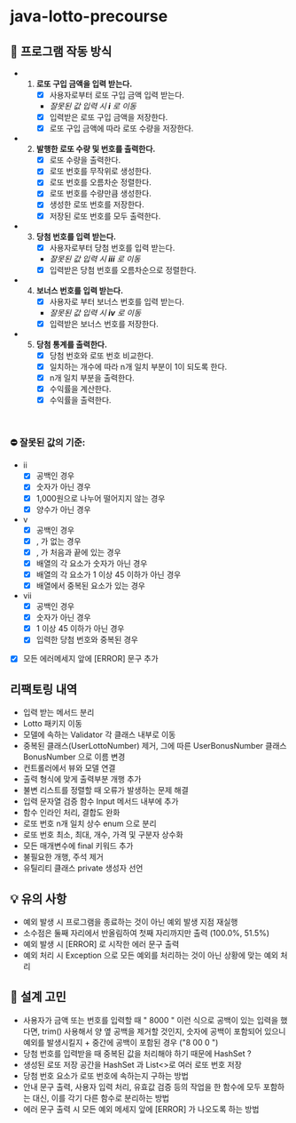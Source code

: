 # java-lotto-precourse
## 📜 프로그램 작동 방식
* 1. **로또 구입 금액을 입력 받는다.**
     - [x] 사용자로부터 로또 구입 금액 입력 받는다.
     -  _잘못된 값 입력 시 **i** 로 이동_
     - [x] 입력받은 로또 구입 금액을 저장한다.
     - [x] 로또 구입 금액에 따라 로또 수량을 저장한다.

* 2. **발행한 로또 수량 및 번호를 출력한다.**
     - [x] 로또 수량을 출력한다.
     - [x] 로또 번호를 무작위로 생성한다.
     - [x] 로또 번호를 오름차순 정렬한다.
     - [x] 로또 번호를 수량만큼 생성한다.
     - [x] 생성한 로또 번호를 저장한다.
     - [x] 저장된 로또 번호를 모두 출력한다.

* 3. **당첨 번호를 입력 받는다.**
     - [x] 사용자로부터 당첨 번호를 입력 받는다.
     -  _잘못된 값 입력 시 **iii** 로 이동_
     - [x] 입력받은 당첨 번호를 오름차순으로 정렬한다.

* 4. **보너스 번호를 입력 받는다.**
     - [x] 사용자로 부터 보너스 번호를 입력 받는다.
     - _잘못된 값 입력 시 **iv** 로 이동_
     - [x] 입력받은 보너스 번호를 저장한다.

* 5. **당첨 통계를 출력한다.**
     - [x] 당첨 번호와 로또 번호 비교한다.
     - [x] 일치하는 개수에 따라 n개 일치 부분이 1이 되도록 한다.
     - [x] n개 일치 부분을 출력한다.
     - [x] 수익률을 계산한다.
     - [x] 수익률을 출력한다.

<br>

### ⛔ 잘못된 값의 기준:
- ii
  - [x] 공백인 경우
  - [x] 숫자가 아닌 경우
  - [x] 1,000원으로 나누어 떨어지지 않는 경우
  - [x] 양수가 아닌 경우
- v
  - [x] 공백인 경우
  - [x] , 가 없는 경우
  - [x] , 가 처음과 끝에 있는 경우
  - [x] 배열의 각 요소가 숫자가 아닌 경우
  - [x] 배열의 각 요소가 1 이상 45 이하가 아닌 경우
  - [x] 배열에서 중복된 요소가 있는 경우
- vii
  - [x] 공백인 경우
  - [x] 숫자가 아닌 경우
  - [x] 1 이상 45 이하가 아닌 경우
  - [x] 입력한 당첨 번호와 중복된 경우
- [x] 모든 에러메세지 앞에 [ERROR] 문구 추가

## 리팩토링 내역
- 입력 받는 메서드 분리
- Lotto 패키지 이동
- 모델에 속하는 Validator 각 클래스 내부로 이동
- 중복된 클래스(UserLottoNumber) 제거, 그에 따른 UserBonusNumber 클래스 BonusNumber 으로 이름 변경
- 컨트롤러에서 뷰와 모델 연결
- 출력 형식에 맞게 출력부분 개행 추가
- 불변 리스트를 정렬할 때 오류가 발생하는 문제 해결
- 입력 문자열 검증 함수 Input 메서드 내부에 추가
- 함수 인라인 처리, 결합도 완화
- 로또 번호 n개 일치 상수 enum 으로 분리
- 로또 번호 최소, 최대, 개수, 가격 및 구분자 상수화
- 모든 매개변수에 final 키워드 추가
- 불필요한 개행, 주석 제거
- 유틸리티 클래스 private 생성자 선언
 
## 💡 유의 사항
- 예외 발생 시 프로그램을 종료하는 것이 아닌 예외 발생 지점 재실행
- 소수점은 둘째 자리에서 반올림하여 첫째 자리까지만 출력 (100.0%, 51.5%)
- 예외 발생 시 [ERROR] 로 시작한 에러 문구 출력
- 예외 처리 시 Exception 으로 모든 예외를 처리하는 것이 아닌 상황에 맞는 예외 처리


## 🤔 설계 고민
- 사용자가 금액 또는 번호를 입력할 때 " 8000   " 이런 식으로 공백이 있는 입력을 했다면, trim() 사용해서 양 옆 공백을 제거할 것인지, 숫자에 공백이 포함되어 있으니 예외를 발생시킬지 + 중간에 공백이 포함된 경우 ("8 00   0  ")
- 당첨 번호를 입력받을 때 중복된 값을 처리해야 하기 때문에 HashSet ?
- 생성된 로또 저장 공간을 HashSet 과 List<>로 여러 로또 번호 저장
- 당첨 번호 요소가 로또 번호에 속하는지 구하는 방법
- 안내 문구 출력, 사용자 입력 처리, 유효값 검증 등의 작업을 한 함수에 모두 포함하는 대신, 이를 각기 다른 함수로 분리하는 방법
- 에러 문구 출력 시 모든 예외 메세지 앞에 [ERROR] 가 나오도록 하는 방법